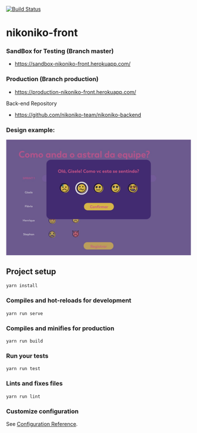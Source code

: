 [![Build Status](https://travis-ci.org/nikoniko-team/nikoniko-front.svg?branch=master)](https://travis-ci.org/nikoniko-team/nikoniko-front)


# nikoniko-front

### SandBox for Testing (Branch master)
- https://sandbox-nikoniko-front.herokuapp.com/

### Production (Branch production)
- https://production-nikoniko-front.herokuapp.com/

Back-end Repository
- https://github.com/nikoniko-team/nikoniko-backend


### Design example:
![Drag Racing](docs/demo-calendar.jpg)

## Project setup
```
yarn install
```

### Compiles and hot-reloads for development
```
yarn run serve
```

### Compiles and minifies for production
```
yarn run build
```

### Run your tests
```
yarn run test
```

### Lints and fixes files
```
yarn run lint
```

### Customize configuration
See [Configuration Reference](https://cli.vuejs.org/config/).


